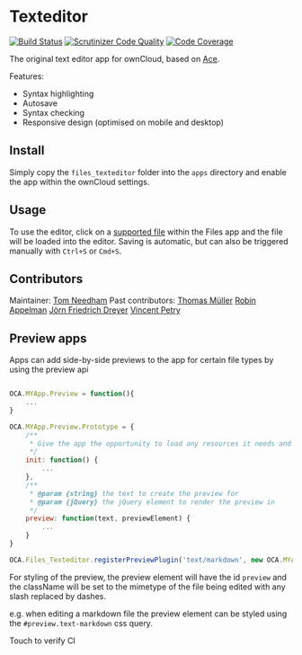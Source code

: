 # Texteditor

[![Build Status](https://travis-ci.org/owncloud/files_texteditor.svg?branch=master)](https://travis-ci.org/owncloud/files_texteditor)
[![Scrutinizer Code Quality](https://scrutinizer-ci.com/g/owncloud/files_texteditor/badges/quality-score.png?b=master)](https://scrutinizer-ci.com/g/owncloud/files_texteditor/?branch=master)
[![Code Coverage](https://scrutinizer-ci.com/g/owncloud/files_texteditor/badges/coverage.png?b=master)](https://scrutinizer-ci.com/g/owncloud/files_texteditor/?branch=master)


The original text editor app for ownCloud, based on [Ace](http://ace.c9.io/).

Features:
 - Syntax highlighting
 - Autosave
 - Syntax checking
 - Responsive design (optimised on mobile and desktop)

## Install
Simply copy the `files_texteditor` folder into the `apps` directory and enable the app within the ownCloud settings.

## Usage
To use the editor, click on a [supported file](https://github.com/owncloud/files_texteditor/blob/master/js/editor.js#L6) within the Files app and the file will be loaded into the editor. Saving is automatic, but can also be triggered manually with `Ctrl+S` or `Cmd+S`.

## Contributors
Maintainer: [Tom Needham](http://github.com/tomneedham)
Past contributors: [Thomas Müller](http://github.com/deepdiver1975) [Robin Appelman](http://github.com/icewind) [Jörn Friedrich Dreyer](http://github.com/butonic) [Vincent Petry](http://github.com/pvince)


Preview apps
------------

Apps can add side-by-side previews to the app for certain file types by using the preview api

```js

OCA.MYApp.Preview = function(){
    ...
}

OCA.MYApp.Preview.Prototype = {
    /**
     * Give the app the opportunity to load any resources it needs and prepare for rendering a preview
     */
    init: function() {
        ...
    },
    /**
     * @param {string} the text to create the preview for
     * @param {jQuery} the jQuery element to render the preview in
     */
    preview: function(text, previewElement) {
        ...
    }
}

OCA.Files_Texteditor.registerPreviewPlugin('text/markdown', new OCA.MYApp.Preview());

```

For styling of the preview, the preview element will have the id `preview` and the className will be set to the mimetype of the file being edited with any slash replaced by dashes.

e.g. when editing a markdown file the preview element can be styled using the `#preview.text-markdown` css query.

Touch to verify CI
